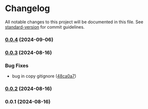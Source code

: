 # Changelog

All notable changes to this project will be documented in this file. See [standard-version](https://github.com/conventional-changelog/standard-version) for commit guidelines.

### [0.0.4](https://github.com/MahyarGdz/configs-hell/compare/v0.0.3...v0.0.4) (2024-09-06)

### [0.0.3](https://github.com/MahyarGdz/configs-hell/compare/v0.0.2...v0.0.3) (2024-08-16)


### Bug Fixes

* bug in copy gitignore ([48ca0a7](https://github.com/MahyarGdz/configs-hell/commit/48ca0a76fe3171a220b06e7d5423112ec9f22686))

### [0.0.2](https://github.com/MahyarGdz/configs-hell/compare/v0.0.1...v0.0.2) (2024-08-16)

### 0.0.1 (2024-08-16)
